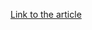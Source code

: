[Link to the article](https://www.esentire.com/blog/fake-browser-updates-delivering-bitrat-and-lumma-stealer)
